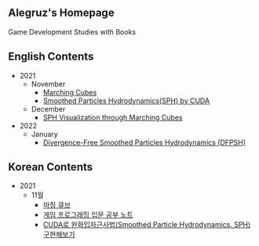 ## Alegruz's Homepage

Game Development Studies with Books

## English Contents
* 2021
    * November
        * [Marching Cubes](Notes/2021/November/English/MarchingCubes.md)
        * [Smoothed Particles Hydrodynamics(SPH) by CUDA](Notes/2021/November/English/SmoothedParticlesHydrodynamicsCuda.md)
    * December
        * [SPH Visualization through Marching Cubes](Notes/2021/November/English/SphVisualizationThroughMarchingCubes.md)
* 2022
    * January
        * [Divergence-Free Smoothed Particles Hydrodynamics (DFPSH)](Notes/2022/January/English/DivergenceFreeSmoothedParticlesHydrodynamics.md)


## Korean Contents
* 2021
    * 11월
        * [마칭 큐브](Notes/2021/November/Korean/MarchingCubes.md)
        * [게임 프로그래밍 입문 공부 노트](Notes/2021/November/Korean/IntroductionToGameProgrammingExamPreparations.md)
        * [CUDA로 완화입자근사법(Smoothed Particle Hydrodynamics. SPH) 구현해보기](Notes/2021/November/Korean/SmoothedParticlesHydrodynamicsCuda.md)